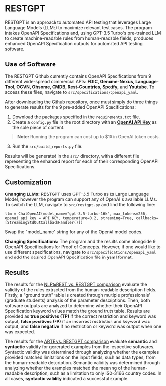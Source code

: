 # RESTGPT

RESTGPT is an approach to automated API testing that leverages Large Language Models (LLMs) to maximize relevant test cases. The program intakes OpenAPI Specifications and, using GPT-3.5 Turbo's pre-trained LLM to create machine-readable rules from human-readable fields, produces enhanced OpenAPI Specification outputs for automated API testing software.

## Use of Software

The RESTGPT Github currently contains OpenAPI Specifications from 9 different wide-spread commercial APIs: **FDIC, Genome-Nexus, Language-Tool, OCVN, Ohsome, OMDB, Rest-Countries, Spotify,** and **Youtube**. To access these files, navigate to `src/specifications/openapi_yaml`.

After downloading the Github repository, once must simply do three things to generate results for the 9 pre-added OpenAPI Specifications:
1. Download the packages specified in the `requirements.txt` file.
2. Create a `config.py` file in the root directory with an [**OpenAI API Key**](https://platform.openai.com/account/api-keys) as the sole piece of content.
> **Note:**
> Running the program can cost up to $10 in OpenAI token costs.
3. Run the `src/build_reports.py` file.

Results will be generated in the `src/` directory, with a different file representing the enhanced report for each of their corresponding OpenAPI Specifications. 

## Customization

**Changing LLMs:** RESTGPT uses GPT-3.5 Turbo as its Large Language Model, however the program can support any of OpenAI's available LLMs. To switch the LLM, navigate to `src/restgpt.py` and find the following line:
```
llm = ChatOpenAI(model_name="gpt-3.5-turbo-16k", max_tokens=256, openai_api_key = API_KEY, temperature=0.2, streaming=True, callbacks=[StreamingStdOutCallbackHandler()])
```
Swap the "model_name" string for any of the OpenAI model codes.

**Changing Specifications:** The program and the results come alongside 9 OpenAPI Specifications for Proof of Concepts. However, if one would like to use different specifications, navigate to `src/specifications/openapi_yaml` and add the desired OpenAPI Specification file in **yaml** format.

## Results

The results for the [NLPtoREST vs. RESTGPT comparison](https://docs.google.com/spreadsheets/d/1_8WJ6GkmMhOOTBmXf3d9vMPF5r7FrE34A51fHcyOQPA/edit?usp=sharing) evaluate the validity of the rules extracted from the human-readable description fields. Firstly, a "ground truth" table is created through multiple professionals' (graduate students) analysis of the parameter descriptions. Then, both software outputs are analyzed to determine whether their OpenAPI Specification keyword values match the ground truth table. Results are provided as **true positives (TP)** if the correct restriction and keyword was output, **false positives (FP)** if an incorrect restriction and keyword was output, and **false negative** if no restriction or keyword was output when one was expected.

The results for the [ARTE vs. RESTGPT comparison](https://docs.google.com/spreadsheets/d/1NLgmgkgMhnl31Z1_Z3j6-9aGUVhPEo67h6vkMKZnfFI/edit?usp=sharing) evaluate **semantic** and **syntactic** validity for generated examples from the respective softwares. Syntactic validity was determined through analyzing whether the examples provided matched limitations on the input fields, such as data types, from the human-readable description. Semantic validity was determined through analyzing whether the examples matched the meaning of the human-readable description, such as a limitation to only ISO-3166 country codes. In all cases, **syntactic validity** indicated a successful example.
